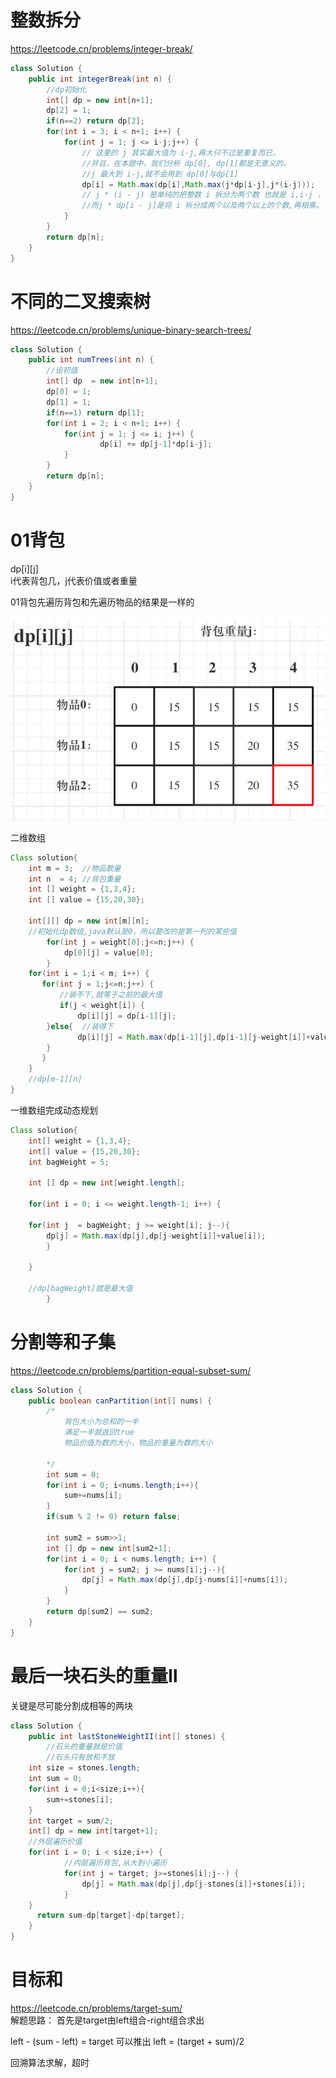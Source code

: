 # 整数拆分

<https://leetcode.cn/problems/integer-break/>

```java
class Solution {
    public int integerBreak(int n) {
        //dp初始化
        int[] dp = new int[n+1];
        dp[2] = 1;
        if(n==2) return dp[2];
        for(int i = 3; i < n+1; i++) {
            for(int j = 1; j <= i-j;j++) {
                // 这里的 j 其实最大值为 i-j,再大只不过是重复而已，
                //并且，在本题中，我们分析 dp[0], dp[1]都是无意义的，
                //j 最大到 i-j,就不会用到 dp[0]与dp[1]
                dp[i] = Math.max(dp[i],Math.max(j*dp[i-j],j*(i-j)));
                // j * (i - j) 是单纯的把整数 i 拆分为两个数 也就是 i,i-j ，再相乘
                //而j * dp[i - j]是将 i 拆分成两个以及两个以上的个数,再相乘。
            }
        }
        return dp[n];
    }
}
```

# 不同的二叉搜索树

<https://leetcode.cn/problems/unique-binary-search-trees/>

```java
class Solution {
    public int numTrees(int n) {
        //设初值
        int[] dp  = new int[n+1];
        dp[0] = 1;
        dp[1] = 1;
        if(n==1) return dp[1];
        for(int i = 2; i < n+1; i++) {
            for(int j = 1; j <= i; j++) {
                    dp[i] += dp[j-1]*dp[i-j];
            }   
        }
        return dp[n];
    }
}
```

# 01背包

dp[i][j]   
i代表背包几，j代表价值或者重量

01背包先遍历背包和先遍历物品的结果是一样的

![img_7.png](img_7.png)

二维数组

```java
Class solution{
    int m = 3;  //物品数量
    int n  = 4; //背包重量
    int [] weight = {1,3,4};
    int [] value = {15,20,30};
    
    int[][] dp = new int[m][n];
    //初始化dp数组,java默认是0，所以要改的是第一列的某些值
        for(int j = weight[0];j<=n;j++) {
            dp[0][j] = value[0];
        }
    for(int i = 1;i < m; i++) {
       for(int j = 1;j<=n;j++) {
           //装不下,就等于之前的最大值    
           if(j < weight[i]) {
               dp[i][j] = dp[i-1][j];
        }else{  //装得下
               dp[i][j] = Math.max(dp[i-1][j],dp[i-1][j-weight[i]]+value[i]);
        }
       }
    }
    //dp[m-1][n] 
}
```

一维数组完成动态规划

```java
Class solution{
    int[] weight = {1,3,4};
    int[] value = {15,20,30};
    int bagWeight = 5;
    
    int [] dp = new int[weight.length];
    
    for(int i = 0; i <= weight.length-1; i++) {
        
    for(int j  = bagWeight; j >= weight[i]; j--){
        dp[j] = Math.max(dp[j],dp[j-weight[i]]+value[i]);
        }    
        
    }
    
    //dp[bagWeight]就是最大值
        }    
```

# 分割等和子集

<https://leetcode.cn/problems/partition-equal-subset-sum/>

```java
class Solution {
    public boolean canPartition(int[] nums) {
        /*
            背包大小为总和的一半
            满足一半就返回true
            物品价值为数的大小，物品的重量为数的大小

        */
        int sum = 0;
        for(int i = 0; i<nums.length;i++){
            sum+=nums[i];
        }
        if(sum % 2 != 0) return false;

        int sum2 = sum>>1;
        int [] dp = new int[sum2+1];
        for(int i = 0; i < nums.length; i++) {
            for(int j = sum2; j >= nums[i];j--){
                dp[j] = Math.max(dp[j],dp[j-nums[i]]+nums[i]);
            }
        }
        return dp[sum2] == sum2;
    }
}
```   

# 最后一块石头的重量Ⅱ

关键是尽可能分割成相等的两块

```java
class Solution {
    public int lastStoneWeightII(int[] stones) {
        //石头的重量就是价值   
        //石头只有放和不放   
    int size = stones.length;
    int sum = 0;
    for(int i = 0;i<size;i++){
        sum+=stones[i];
    }
    int target = sum/2;
    int[] dp = new int[target+1];
    //外层遍历价值
    for(int i = 0; i < size;i++) {
            //内层遍历背包,从大到小遍历
            for(int j = target; j>=stones[i];j--) {
                dp[j] = Math.max(dp[j],dp[j-stones[i]]+stones[i]);
            }
    }
      return sum-dp[target]-dp[target];
    }
}
```

# 目标和

<https://leetcode.cn/problems/target-sum/>    
解题思路： 首先是target由left组合-right组合求出

left - (sum - left) = target 可以推出 left = (target + sum)/2

回溯算法求解，超时

```java




```

